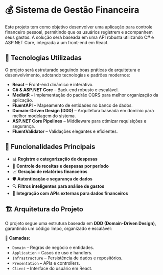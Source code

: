 # 💰 Sistema de Gestão Financeira

Este projeto tem como objetivo desenvolver uma aplicação para controle financeiro pessoal, permitindo que os usuários registrem e acompanhem seus gastos. A solução será baseada em uma API robusta utilizando C# e ASP.NET Core, integrada a um front-end em React.

## 🚀 Tecnologias Utilizadas

O projeto será estruturado seguindo boas práticas de arquitetura e desenvolvimento, adotando tecnologias e padrões modernos:

- **React** – Front-end dinâmico e interativo.
- **C# & ASP.NET Core** – Back-end robusto e escalável.
- **MediatR** – Implementação do padrão CQRS para melhor organização da aplicação.
- **FluentAPI** – Mapeamento de entidades no banco de dados.
- **Domain-Driven Design (DDD)** – Arquitetura baseada em domínio para melhor modelagem do sistema.
- **ASP.NET Core Pipelines** – Middleware para otimizar requisições e segurança.
- **FluentValidator** – Validações elegantes e eficientes.

## 📌 Funcionalidades Principais

- 📊 **Registro e categorização de despesas**
- 📅 **Controle de receitas e despesas por período**
- 📈 **Geração de relatórios financeiros**
- 🛡️ **Autenticação e segurança de dados**
- 🔍 **Filtros inteligentes para análise de gastos**
- 🔗 **Integração com APIs externas para dados financeiros**

## 🏗️ Arquitetura do Projeto

O projeto segue uma estrutura baseada em **DDD (Domain-Driven Design)**, garantindo um código limpo, organizado e escalável:

📂 **Camadas:**
- `Domain` – Regras de negócio e entidades.
- `Application` – Casos de uso e handlers.
- `Infrastructure` – Persistência de dados e repositórios.
- `Presentation` – APIs e controllers.
- `Client` – Interface do usuário em React.
